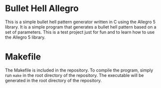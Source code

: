 # Bullet Hell Allegro
This is a simple bullet hell pattern generator written in C using the Allegro 5 library. It is a simple program that generates a bullet hell pattern based on a set of parameters.
This is a test project just for fun and to learn how to use the Allegro 5 library.

# Makefile
The Makefile is included in the repository. To compile the program, simply run `make` in the root directory of the repository. The executable will be generated in the root directory of the repository.
